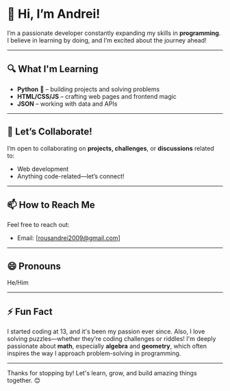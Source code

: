 # 👋 Hi, I’m Andrei!

I’m a passionate developer constantly expanding my skills in **programming**. I believe in learning by doing, and I’m excited about the journey ahead!

---

## 🔍 What I'm Learning
- **Python** 🐍 – building projects and solving problems
- **HTML/CSS/JS** – crafting web pages and frontend magic
- **JSON** – working with data and APIs

---

## 💬 Let’s Collaborate!
I’m open to collaborating on **projects, challenges**, or **discussions** related to:
- Web development
- Anything code-related—let’s connect!

---

## 📫 How to Reach Me
Feel free to reach out:
- Email: [rousandrei2009@gmail.com]

---

## 😄 Pronouns
He/Him

---

## ⚡ Fun Fact
I started coding at 13, and it's been my passion ever since. Also, I love solving puzzles—whether they’re coding challenges or riddles! I'm deeply passionate about **math**, especially **algebra** and **geometry**, which often inspires the way I approach problem-solving in programming.

---

Thanks for stopping by! Let's learn, grow, and build amazing things together. 😊
